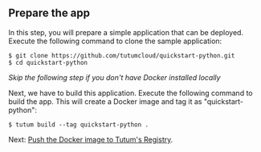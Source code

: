 ## Prepare the app

In this step, you will prepare a simple application that can be deployed. Execute the following command to clone the sample application:

```
$ git clone https://github.com/tutumcloud/quickstart-python.git
$ cd quickstart-python
```
*Skip the following step if you don't have Docker installed locally*

Next, we have to build this application. Execute the following command to build the app. This will create a Docker image and tag it as "quickstart-python": 

```
$ tutum build --tag quickstart-python .
```

Next: [Push the Docker image to Tutum's Registry](https://support.tutum.co/support/solutions/articles/5000539697).